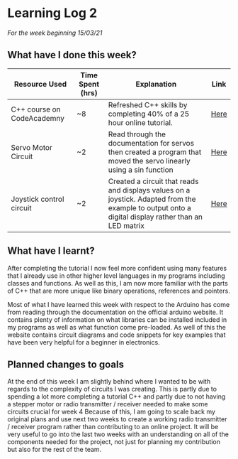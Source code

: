 # Learning Log 2
*For the week beginning 15/03/21*

## What have I done this week?
| Resource Used | Time Spent (hrs) | Explanation | Link |
| --- | --- | --- | --- |
| C++ course on CodeAcademny | ~8 | Refreshed C++ skills by completing 40% of a 25 hour online tutorial. | [Here](https://www.codecademy.com/learn/learn-c-plus-plus) |
| Servo Motor Circuit | ~2 | Read through the documentation for servos then created a program that moved the servo linearly using a sin function | [Here](https://www.arduino.cc/reference/en/libraries/servo/) |
| Joystick control circuit | ~2 | Created a circuit that reads and displays values on a joystick. Adapted from the example to output onto a digital display rather than an LED matrix | [Here](https://exploreembedded.com/wiki/Analog_JoyStick_with_Arduino) |

## What have I learnt?
After completing the tutorial I now feel more confident using many features that I already use in other higher level languages in my programs including classes and functions.
As well as this, I am now more familiar with the parts of C++ that are more unique like binary operations, references and pointers.

Most of what I have learned this week with respect to the Arduino has come from reading through the documentation on the official arduino website. It contains plenty of information on what libraries can be installed included in my programs as well as what function come pre-loaded.
As well of this the website contains circuit diagrams and code snippets for key examples that have been very helpful for a beginner in electronics.

## Planned changes to goals
At the end of this week I am slightly behind where I wanted to be with regards to the complexity of circuits I was creating.
This is partly due to spending a lot more completing a tutorial C++ and partly due to not having a stepper motor or radio transmitter / receiver needed to make some circuits crucial for week 4
Because of this, I am going to scale back my original plans and use next two weeks to create a working radio transmitter / receiver program rather than contributing to an online project.
It will be very useful to go into the last two weeks with an understanding on all of the components needed for the project, not just for planning my contribution but also for the rest of the team.
